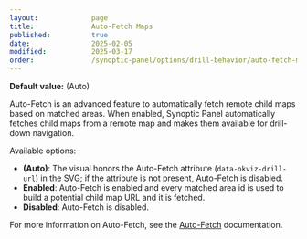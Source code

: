 ```yaml
---
layout:             page
title:              Auto-Fetch Maps
published:          true
date:               2025-02-05
modified:           2025-03-17
order:              /synoptic-panel/options/drill-behavior/auto-fetch-maps
---
```

**Default value:** (Auto)

Auto-Fetch is an advanced feature to automatically fetch remote child maps based on matched areas. When enabled, Synoptic Panel automatically fetches child maps from a remote map and makes them available for drill-down navigation.

Available options:
- **(Auto)**: The visual honors the Auto-Fetch attribute (`data-okviz-drill-url`) in the SVG; if the attribute is not present, Auto-Fetch is disabled.
- **Enabled**: Auto-Fetch is enabled and every matched area id is used to build a potential child map URL and it is fetched.
- **Disabled**: Auto-Fetch is disabled.

For more information on Auto-Fetch, see the [Auto-Fetch](../../features/auto-fetch.md) documentation.